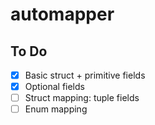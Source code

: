 # automapper


## To Do
- [x] Basic struct + primitive fields
- [x] Optional fields
- [ ] Struct mapping: tuple fields
- [ ] Enum mapping
